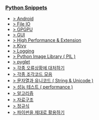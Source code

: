 ### [Python Snippets](README.md)
- [> Android](Android/README.md)
- [> File IO](File%20IO/README.md)
- [> GPGPU](GPGPU/README.md)
- [> GUI](GUI/README.md)
- [> High Performance & Extension](High%20Performance%20&%20Extension/README.md)
- [> Kivy](Kivy/README.md)
- [> Logging](Logging/README.md)
- [> Python Image Library ( PIL )](Python%20Image%20Library%20(%20PIL%20)/README.md)
- [> pyglet](pyglet/README.md)
- [> 각종 오류상황에 대처하기](각종%20오류상황에%20대처하기/README.md)
- [> 각종 조각코드 모음](각종%20조각코드%20모음/README.md)
- [> 문자열과 유니코드 ( String & Unicode )](문자열과%20유니코드%20(%20String%20&%20Unicode%20)/README.md)
- [> 성능 테스트 ( performance )](성능%20테스트%20(%20performance%20)/README.md)
- [> 알고리즘](알고리즘/README.md)
- [> 자료구조](자료구조/README.md)
- [> 정규식](정규식/README.md)
- [> 파이썬을 제대로 활용하기](파이썬을%20제대로%20활용하기/README.md)